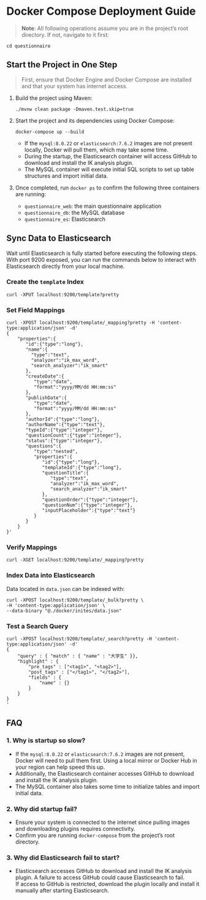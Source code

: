 # Docker Compose Deployment Guide

> **Note**: All following operations assume you are in the project’s root directory. If not, navigate to it first:
   ```shell
   cd questionnaire
   ```

## Start the Project in One Step
> First, ensure that Docker Engine and Docker Compose are installed and that your system has internet access.

1. Build the project using Maven:
   ```shell
   ./mvnw clean package -Dmaven.test.skip=true
   ```

2. Start the project and its dependencies using Docker Compose:
   ```shell
   docker-compose up --build
   ```

   - If the `mysql:8.0.22` or `elasticsearch:7.6.2` images are not present locally, Docker will pull them, which may take some time.
   - During the startup, the Elasticsearch container will access GitHub to download and install the IK analysis plugin.
   - The MySQL container will execute initial SQL scripts to set up table structures and import initial data.

3. Once completed, run `docker ps` to confirm the following three containers are running:
   - `questionnaire_web`: the main questionnaire application
   - `questionnaire_db`: the MySQL database
   - `questionnaire_es`: Elasticsearch

## Sync Data to Elasticsearch
Wait until Elasticsearch is fully started before executing the following steps.  
With port 9200 exposed, you can run the commands below to interact with Elasticsearch directly from your local machine.

### Create the `template` Index
```shell
curl -XPUT localhost:9200/template?pretty
```

### Set Field Mappings
```shell
curl -XPOST localhost:9200/template/_mapping?pretty -H 'content-type:application/json' -d'
{
    "properties":{
       "id":{"type":"long"},
       "name":{
         "type":"text",
         "analyzer":"ik_max_word",
         "search_analyzer":"ik_smart"
       },
       "createDate":{
          "type":"date",
          "format":"yyyy/MM/dd HH:mm:ss"
       },
       "publishDate":{
          "type":"date",
          "format":"yyyy/MM/dd HH:mm:ss"
       },
       "authorId":{"type":"long"},
       "authorName":{"type":"text"},
       "typeId":{"type":"integer"},
       "questionCount":{"type":"integer"},
       "status":{"type":"integer"},
       "questions":{
          "type":"nested",
          "properties":{
             "id":{"type":"long"},
             "templateId":{"type":"long"},
             "questionTitle":{
                "type":"text",
                "analyzer":"ik_max_word",
                "search_analyzer":"ik_smart"
             },
             "questionOrder":{"type":"integer"},
             "questionNum":{"type":"integer"},
             "inputPlaceholder":{"type":"text"}
          }
       }
    }
}'
```

### Verify Mappings
```shell
curl -XGET localhost:9200/template/_mapping?pretty
```

### Index Data into Elasticsearch
Data located in `data.json` can be indexed with:
```shell
curl -XPOST localhost:9200/template/_bulk?pretty \
-H 'content-type:application/json' \
--data-binary "@./docker/inites/data.json"
```

### Test a Search Query
```shell
curl -XPOST localhost:9200/template/_search?pretty -H 'content-type:application/json' -d'
{
    "query" : { "match" : { "name" : "大学生" }},
    "highlight" : {
        "pre_tags" : ["<tag1>", "<tag2>"],
        "post_tags" : ["</tag1>", "</tag2>"],
        "fields" : {
            "name" : {}
        }
    }
}
'
```

## FAQ

### 1. Why is startup so slow?
- If the `mysql:8.0.22` or `elasticsearch:7.6.2` images are not present, Docker will need to pull them first. Using a local mirror or Docker Hub in your region can help speed this up.
- Additionally, the Elasticsearch container accesses GitHub to download and install the IK analysis plugin.
- The MySQL container also takes some time to initialize tables and import initial data.

### 2. Why did startup fail?
- Ensure your system is connected to the internet since pulling images and downloading plugins requires connectivity.
- Confirm you are running `docker-compose` from the project’s root directory.

### 3. Why did Elasticsearch fail to start?
- Elasticsearch accesses GitHub to download and install the IK analysis plugin. A failure to access GitHub could cause Elasticsearch to fail.  
  If access to GitHub is restricted, download the plugin locally and install it manually after starting Elasticsearch.
